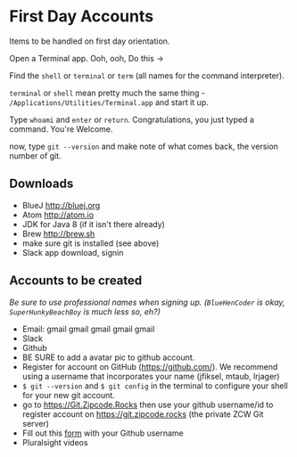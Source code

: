 # First Day Accounts

Items to be handled on first day orientation.

Open a Terminal app.
Ooh, ooh, Do this ->

Find the `shell` or `terminal` or `term` (all names for the command interpreter).

`terminal` or `shell` mean pretty much the same thing - `/Applications/Utilities/Terminal.app` and start it up.

Type `whoami` and `enter` or `return`. Congratulations, you just typed a command. You're Welcome.

now, type `git --version` and make note of what comes back, the version number of git.


## Downloads

* BlueJ http://bluej.org
* Atom http://atom.io
* JDK for Java 8 (if it isn't there already)
* Brew http://brew.sh
* make sure git is installed (see above)
* Slack app download, signin 


## Accounts to be created

_Be sure to use professional names when signing up. (`BlueHenCoder` is okay, `SuperHunkyBeachBoy` is much less so, eh?)_

* Email: gmail gmail gmail gmail gmail
* Slack
* Github
 * BE SURE to add a avatar pic to github account.
 * Register for account on GitHub (https://github.com/). We recommend using a username that incorporates your name (jfiksel, mtaub, lrjager)
 * `$ git --version` and `$ git config` in the terminal to configure your shell for your new git account.
 * go to https://Git.Zipcode.Rocks then use your github username/id to register account on https://git.zipcode.rocks (the private ZCW Git server)
 * Fill out this [form](https://goo.gl/forms/sEHRc2F2u3E1sWh42) with your Github username
* Pluralsight videos


